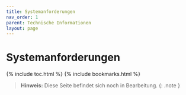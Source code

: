 ```yaml
---
title: Systemanforderungen
nav_order: 1
parent: Technische Informationen
layout: page
---
```


# Systemanforderungen
{% include toc.html %}
{% include bookmarks.html %}

> **Hinweis:** Diese Seite befindet sich noch in Bearbeitung.
{: .note }
